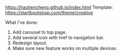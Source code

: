 https://haotiencheng.github.io/index.html
Template: https://startbootstrap.com/theme/creative

What I've done:
1. Add carousel to top page.
2. Add several icon with href to navigation bar.
3. Redesign layout.
4. Make sure new feature works on multiple devices.
